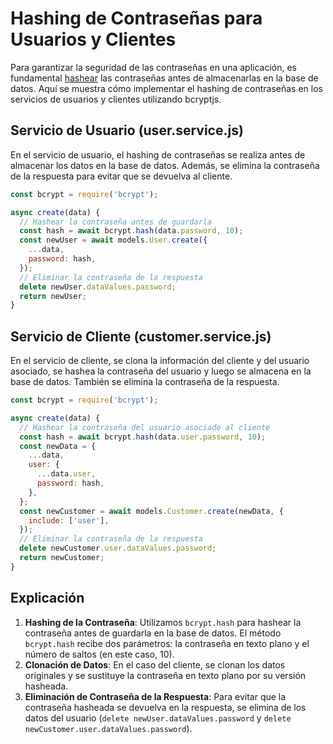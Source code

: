 # Hashing de Contraseñas para Usuarios y Clientes

Para garantizar la seguridad de las contraseñas en una aplicación, es fundamental [hashear](../../ConceptosGenerales/Hash.md) las contraseñas antes de almacenarlas en la base de datos. Aquí se muestra cómo implementar el hashing de contraseñas en los servicios de usuarios y clientes utilizando bcryptjs.
## Servicio de Usuario (user.service.js)

En el servicio de usuario, el hashing de contraseñas se realiza antes de almacenar los datos en la base de datos. Además, se elimina la contraseña de la respuesta para evitar que se devuelva al cliente.

```javascript
const bcrypt = require('bcrypt');

async create(data) {
  // Hashear la contraseña antes de guardarla
  const hash = await bcrypt.hash(data.password, 10);
  const newUser = await models.User.create({
    ...data,
    password: hash,
  });
  // Eliminar la contraseña de la respuesta
  delete newUser.dataValues.password;
  return newUser;
}
```

## Servicio de Cliente (customer.service.js)

En el servicio de cliente, se clona la información del cliente y del usuario asociado, se hashea la contraseña del usuario y luego se almacena en la base de datos. También se elimina la contraseña de la respuesta.

```javascript
const bcrypt = require('bcrypt');

async create(data) {
  // Hashear la contraseña del usuario asociado al cliente
  const hash = await bcrypt.hash(data.user.password, 10);
  const newData = {
    ...data,
    user: {
      ...data.user,
      password: hash,
    },
  };
  const newCustomer = await models.Customer.create(newData, {
    include: ['user'],
  });
  // Eliminar la contraseña de la respuesta
  delete newCustomer.user.dataValues.password;
  return newCustomer;
}
```

## Explicación

1. **Hashing de la Contraseña**: Utilizamos `bcrypt.hash` para hashear la contraseña antes de guardarla en la base de datos. El método `bcrypt.hash` recibe dos parámetros: la contraseña en texto plano y el número de saltos (en este caso, 10).
2. **Clonación de Datos**: En el caso del cliente, se clonan los datos originales y se sustituye la contraseña en texto plano por su versión hasheada.
3. **Eliminación de Contraseña de la Respuesta**: Para evitar que la contraseña hasheada se devuelva en la respuesta, se elimina de los datos del usuario (`delete newUser.dataValues.password` y `delete newCustomer.user.dataValues.password`).

